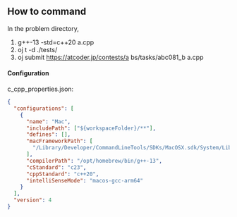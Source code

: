 ## How to command

In the problem directory,

1. g++-13 -std=c++20 a.cpp
2. oj t -d ./tests/
3. oj submit https://atcoder.jp/contests/a
   bs/tasks/abc081_b a.cpp

#### Configuration

c_cpp_properties.json:

```json
{
  "configurations": [
    {
      "name": "Mac",
      "includePath": ["${workspaceFolder}/**"],
      "defines": [],
      "macFrameworkPath": [
        "/Library/Developer/CommandLineTools/SDKs/MacOSX.sdk/System/Library/Frameworks"
      ],
      "compilerPath": "/opt/homebrew/bin/g++-13",
      "cStandard": "c23",
      "cppStandard": "c++20",
      "intelliSenseMode": "macos-gcc-arm64"
    }
  ],
  "version": 4
}
```
